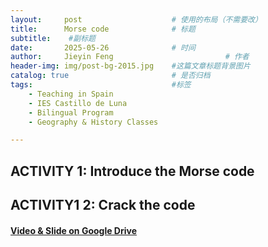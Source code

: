 ```yaml
---
layout:     post   				    # 使用的布局（不需要改）
title:      Morse code 				# 标题 
subtitle:    #副标题
date:       2025-05-26 				# 时间
author:     Jieyin Feng 						# 作者
header-img: img/post-bg-2015.jpg 	#这篇文章标题背景图片
catalog: true 						# 是否归档
tags:								#标签
    - Teaching in Spain 
    - IES Castillo de Luna
    - Bilingual Program
    - Geography & History Classes

---
```


## ACTIVITY 1: Introduce the Morse code
## ACTIVITY1 2: Crack the code 

#### [Video & Slide on Google Drive](https://drive.google.com/drive/folders/1hz861X8gj36xrnTUXbQ6K4bLYKkUVzcN?usp=drive_link)
